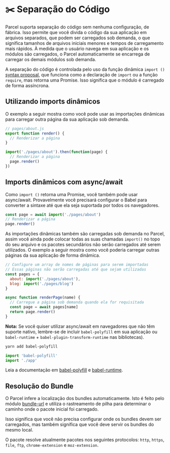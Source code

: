 # ✂️ Separação do Código

Parcel suporta separação do código sem nenhuma configuração, de fábrica. Isso permite que você divida o código da sua aplicação em arquivos separados, que podem ser carregados sob demanda, o que significa tamanhos de arquivos iniciais menores e tempos de carregamento mais rápidos. À medida que o usuário navega em sua aplicação e os módulos são carregados, o Parcel automaticamente se encarrega de carregar os demais módulos sob demanda.

A separação do código é controlada pelo uso da função dinâmica `import ()` [syntax proposal](https://github.com/tc39/proposal-dynamic-import), que funciona como a declaração de `import` ou a função `require`, mas retorna uma Promise. Isso significa que o módulo é carregado de forma assíncrona.

## Utilizando imports dinâmicos

O exemplo a seguir mostra como você pode usar as importações dinâmicas para carregar outra página da sua aplicação sob demanda.

```javascript
// pages/about.js
export function render() {
  // Renderizar a página
}
```

```javascript
import('./pages/about').then(function(page) {
  // Renderizar a página
  page.render()
})
```

## Imports dinâmicos com async/await

Como `import ()` retorna uma Promise, você também pode usar async/await. Provavelmente você precisará configurar o Babel para converter a sintaxe até que ela seja suportada por todos os navegadores.

```javascript
const page = await import('./pages/about')
// Renderizar a página
page.render()
```

As importações dinâmicas também são carregadas sob demanda no Parcel, assim você ainda pode colocar todas as suas chamadas `import()` no topo do seu arquivo e os pacotes secundários não serão carregados até serem utilizados. O exemplo a seguir mostra como você poderia carregar outras páginas da sua aplicação de forma dinâmica.

```javascript
// Configure um array de nomes de páginas para serem importadas
// Essas páginas não serão carregadas até que sejam utilizadas
const pages = {
  about: import('./pages/about'),
  blog: import('./pages/blog')
}

async function renderPage(name) {
  // Carregue a página sob demanda quando ela for requisitada
  const page = await pages[name]
  return page.render()
}
```

**Nota:** Se você quiser utilizar async/await em navegadores que não têm suporte nativo, lembre-se de incluir `babel-polyfill` em sua aplicação ou `babel-runtime` + `babel-plugin-transform-runtime` nas bibliotecas\).

```bash
yarn add babel-polyfill
```

```javascript
import 'babel-polyfill'
import './app'
```

Leia a documentação em [babel-polyfill](http://babeljs.io/docs/usage/polyfill) e [babel-runtime](http://babeljs.io/docs/plugins/transform-runtime).

## Resolução do Bundle

O Parcel infere a localização dos bundles automaticamente. Isto é feito pelo módulo [bundle-url](https://github.com/parcel-bundler/parcel/blob/master/packages/core/parcel-bundler/src/builtins/bundle-url.js) e utiliza o rastreamento de pilha para determinar o caminho onde o pacote inicial foi carregado.

Isso significa que você não precisa configurar onde os bundles devem ser carregados, mas também significa que você deve servir os bundles do mesmo local.

O pacote resolve atualmente pacotes nos seguintes protocolos: `http`, `https`, `file`, `ftp`, `chrome-extension` e `moz-extension`.

